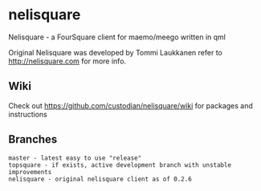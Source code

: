 nelisquare
==========

Nelisquare - a FourSquare client for maemo/meego written in qml


Original Nelisquare was developed by Tommi Laukkanen refer to http://nelisquare.com for more info.

Wiki
----

Check out https://github.com/custodian/nelisquare/wiki for packages and instructions

## Branches

    master - latest easy to use "release"
    topsquare - if exists, active development branch with unstable improvements
    nelisquare - original nelisquare client as of 0.2.6

